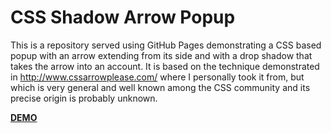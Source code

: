 # CSS Shadow Arrow Popup

This is a repository served using GitHub Pages demonstrating a CSS based popup with an arrow extending from its side
and with a drop shadow that takes the arrow into an account. It is based on the technique demonstrated in http://www.cssarrowplease.com/
where I personally took it from, but which is very general and well known among the CSS community and its precise origin is probably
unknown.

[**DEMO**]()
